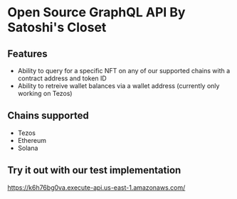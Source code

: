# Open Source GraphQL API By Satoshi's Closet

## Features

- Ability to query for a specific NFT on any of our supported chains with a contract address and token ID
- Ability to retreive wallet balances via a wallet address (currently only working on Tezos)

## Chains supported

- Tezos
- Ethereum
- Solana

## Try it out with our test implementation

https://k6h76bg0va.execute-api.us-east-1.amazonaws.com/

